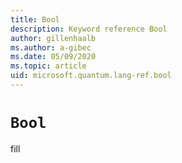 ```yaml
---
title: Bool
description: Keyword reference Bool
author: gillenhaalb
ms.author: a-gibec
ms.date: 05/09/2020
ms.topic: article
uid: microsoft.quantum.lang-ref.bool
---
```


# `Bool`

fill